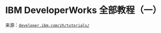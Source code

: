 # IBM DeveloperWorks 全部教程（一）

来源：[`developer.ibm.com/zh/tutorials/`](https://developer.ibm.com/zh/tutorials/)
